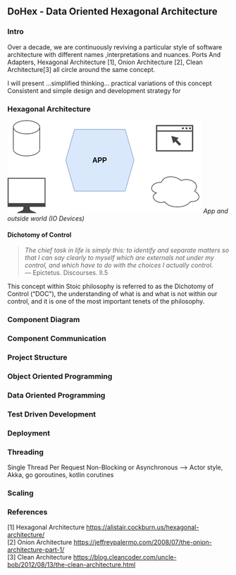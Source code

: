 ## DoHex - Data Oriented Hexagonal Architecture 

### Intro

Over a decade, we are continuously reviving a particular style of software architecture with different names ,interpretations and nuances. Ports And Adapters, Hexagonal Architecture [1], Onion Architecture [2], Clean Architecture[3] all circle around the same concept.  
 
I will present ...simplified thinking... practical variations of this concept
Consistent and simple design and development strategy for 
 
### Hexagonal Architecture
![Hex1](https://raw.githubusercontent.com/alicemunsal/dohex/master/diagrams/1.drawio.png)
*App and outside world (IO Devices)*

#### Dichotomy of Control

> *The chief task in life is simply this: to identify and separate matters so that I can say clearly to myself which are externals not under my control, and which have to do with the choices I actually control.*  
> — Epictetus. Discourses. II.5  

This concept within Stoic philosophy is referred to as the Dichotomy of Control (“DOC”), the understanding of what is and what is not within our control, and it is one of the most important tenets of the philosophy. 

### Component Diagram 

### Component Communication

### Project Structure

### Object Oriented Programming

### Data Oriented Programming

### Test Driven Development

### Deployment


### Threading
Single Thread Per Request
Non-Blocking or Asynchronous  --> Actor style, Akka, go goroutines, kotlin corutines

### Scaling

### References
[1] Hexagonal Architecture https://alistair.cockburn.us/hexagonal-architecture/  
[2] Onion Architecture https://jeffreypalermo.com/2008/07/the-onion-architecture-part-1/  
[3] Clean Architecture https://blog.cleancoder.com/uncle-bob/2012/08/13/the-clean-architecture.html  
<!--stackedit_data:
eyJoaXN0b3J5IjpbLTY3MjIyMjcwNCwzNjI5MDQ2OTYsNDgyMz
IwMTQ2LC05MjQ3MzM0NjAsOTU3MjQzMzEzLDUxMDgwODM0LC00
NDI3MzQ0NzYsLTEwMTU2OTk0OTUsODQ5MjA3NDE5LC0xNDI0Nj
EyODk4LDIxMTA3MTc4MzQsNjY2NzQzOTQ4LDMzNzEzOTQ3NSw1
MTY1ODM5ODIsLTE4NzUzNzg5NzAsNzM1NzY1NzM0LC0xNTM2MT
A1ODgyLDEwNzYzOTA0OTksLTEwMTA0NDIxNTksNjg5MTkyNzI0
XX0=
-->